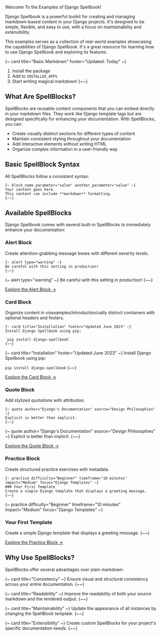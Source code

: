 Welcome To the Examples of Django Spellbook!

Django Spellbook is a powerful toolkit for creating and managing markdown-based content in your Django projects. It's designed to be simple, flexible, and easy to use, with a focus on maintainability and extensibility.

This examples serves as a collection of real-world examples showcasing the capabilities of Django Spellbook. It's a great resource for learning how to use Django Spellbook and exploring its features.

{~ card title="Basic Markdown" footer="Updated: Today" ~}
1. Install the package
2. Add to `INSTALLED_APPS`
3. Start writing magical markdown!
{~~}

## What Are SpellBlocks?

SpellBlocks are reusable content components that you can embed directly in your markdown files. They work like Django template tags but are designed specifically for enhancing your documentation. With SpellBlocks, you can:

- Create visually distinct sections for different types of content
- Maintain consistent styling throughout your documentation
- Add interactive elements without writing HTML
- Organize complex information in a user-friendly way

## Basic SpellBlock Syntax

All SpellBlocks follow a consistent syntax:

```django
{~ block_name parameter="value" another_parameter="value" ~}
Your content goes here.
This content can include **markdown** formatting.
{~~}
```

## Available SpellBlocks

Django Spellbook comes with several built-in SpellBlocks to immediately enhance your documentation:

### Alert Block

Create attention-grabbing message boxes with different severity levels.

```django
{~ alert type="warning" ~}
Be careful with this setting in production!
{~~}
```

{~ alert type="warning" ~}
Be careful with this setting in production!
{~~}

[Explore the Alert Block →](/examples/spellblocks/alert)

### Card Block

Organize content in visexamples/introduction/ually distinct containers with optional headers and footers.

```django
{~ card title="Installation" footer="Updated June 2023" ~}
Install Django Spellbook using pip:

`pip install django-spellbook`
{~~}
```

{~ card title="Installation" footer="Updated June 2023" ~}
Install Django Spellbook using pip:

`pip install django-spellbook`
{~~}

[Explore the Card Block →](/examples/spellblocks/card)

### Quote Block

Add stylized quotations with attribution.

```django
{~ quote author="Django's Documentation" source="Design Philosophies" ~}
Explicit is better than implicit.
{~~}
```

{~ quote author="Django's Documentation" source="Design Philosophies" ~}
Explicit is better than implicit.
{~~}

[Explore the Quote Block →](/examples/spellblocks/quote)

### Practice Block

Create structured practice exercises with metadata.

```django
{~ practice difficulty="Beginner" timeframe="10 minutes" impact="Medium" focus="Django Templates" ~}
### Your First Template
Create a simple Django template that displays a greeting message.
{~~}
```

{~ practice difficulty="Beginner" timeframe="10 minutes" impact="Medium" focus="Django Templates" ~}
### Your First Template
Create a simple Django template that displays a greeting message.
{~~}

[Explore the Practice Block →](/examples//spellblocks/practice)

## Why Use SpellBlocks?

SpellBlocks offer several advantages over plain markdown:

{~ card title="Consistency" ~}
Ensure visual and structural consistency across your entire documentation.
{~~}

{~ card title="Readability" ~}
Improve the readability of both your source markdown and the rendered output.
{~~}

{~ card title="Maintainability" ~}
Update the appearance of all instances by changing the SpellBlock template.
{~~}

{~ card title="Extensibility" ~}
Create custom SpellBlocks for your project's specific documentation needs.
{~~}

